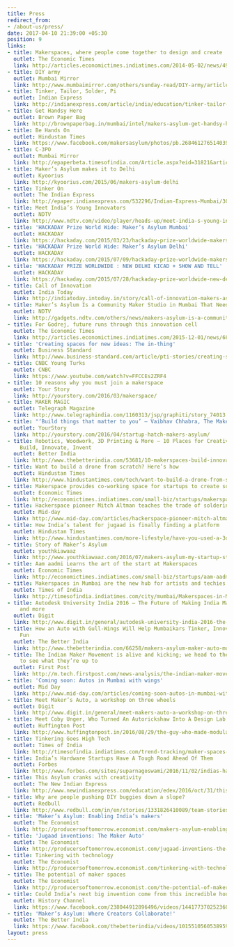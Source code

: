```yaml
---
title: Press
redirect_from:
- /about-us/press/
date: 2017-04-10 21:39:00 +05:30
position: 9
links:
- title: Makerspaces, where people come together to design and create
  outlet: The Economic Times
  link: http://articles.economictimes.indiatimes.com/2014-05-02/news/49578800_1_tools-community-space-cnc
- title: DIY army
  outlet: Mumbai Mirror
  link: http://www.mumbaimirror.com/others/sunday-read/DIY-army/articleshow/45837293.cms
- title: Tinker, Tailor, Solder, Pi
  outlet: Indian Express
  link: http://indianexpress.com/article/india/education/tinker-tailor-solder-pi-2/
- title: Get Handsy Here
  outlet: Brown Paper Bag
  link: http://brownpaperbag.in/mumbai/intel/makers-asylum-get-handsy-here/
- title: Be Hands On
  outlet: Hindustan Times
  link: https://www.facebook.com/makersasylum/photos/pb.268461276514039.-2207520000.1425320069./958659950827498/?type=3&theater
- title: C-3PO
  outlet: Mumbai Mirror
  link: http://epaperbeta.timesofindia.com/Article.aspx?eid=31821&articlexml=By-the-way-16042015002026
- title: Maker’s Asylum makes it to Delhi
  outlet: Kyoorius
  link: http://kyoorius.com/2015/06/makers-asylum-delhi
- title: Tinker On
  outlet: The Indian Express
  link: http://epaper.indianexpress.com/532296/Indian-Express-Mumbai/30-June-2015#page/21
- title: Meet India’s Young Innovators
  outlet: NDTV
  link: http://www.ndtv.com/video/player/heads-up/meet-india-s-young-innovators/373565
- title: 'HACKADAY Prize World Wide: Maker’s Asylum Mumbai'
  outlet: HACKADAY
  link: https://hackaday.com/2015/03/23/hackaday-prize-worldwide-makers-asylum/
- title: 'HACKADAY Prize World Wide: Maker’s Asylum Delhi'
  outlet: HACKADAY
  link: https://hackaday.com/2015/07/09/hackaday-prize-worldwide-makers-asylum-new-delhi/
- title: 'HACKADAY PRIZE WORLDWIDE : NEW DELHI KICAD + SHOW AND TELL'
  outlet: HACKADAY
  link: https://hackaday.com/2015/07/28/hackaday-prize-worldwide-new-delhi-kicad-show-and-tell/
- title: Call of Innovation
  outlet: India Today
  link: http://indiatoday.intoday.in/story/call-of-innovation-makers-asylum-ikheti-emberify-talk/1/455066.html
- title: Maker’s Asylum Is a Community Maker Studio in Mumbai That Needs Your Help
  outlet: NDTV
  link: http://gadgets.ndtv.com/others/news/makers-asylum-is-a-community-maker-studio-in-mumbai-that-needs-your-help-727319
- title: For Godrej, future runs through this innovation cell
  outlet: The Economic Times
  link: http://articles.economictimes.indiatimes.com/2015-12-01/news/68688344_1_innovation-cell-godrej-appliances-hackathon
- title: 'Creating spaces for new ideas: The in-thing'
  outlet: Business Standard
  link: http://www.business-standard.com/article/pti-stories/creating-spaces-for-new-ideas-the-in-thing-116013100259_1.html
- title: CNBC Young Turks
  outlet: CNBC
  link: https://www.youtube.com/watch?v=FFCCEs2ZRF4
- title: 10 reasons why you must join a makerspace
  outlet: Your Story
  link: http://yourstory.com/2016/03/makerspace/
- title: MAKER MAGIC
  outlet: Telegraph Magazine
  link: http://www.telegraphindia.com/1160313/jsp/graphiti/story_74013.jsp
- title: "‘Build things that matter to you’ – Vaibhav Chhabra, The Maker’s Asylum"
  outlet: YourStory
  link: http://yourstory.com/2016/04/startup-hatch-makers-asylum/
- title: Robotics, Woodwork, 3D Printing & More – 10 Places for Creative People to
    Build, Innovate, Invent
  outlet: Better India
  link: http://www.thebetterindia.com/53681/10-makerspaces-build-innovate-invent/
- title: Want to build a drone from scratch? Here’s how
  outlet: Hindustan Times
  link: http://www.hindustantimes.com/tech/want-to-build-a-drone-from-scratch-here-s-how/story-Lp1p9KmFgx1Iila9nSRacM.html
- title: Makerspace provides co-working space for startups to create something cool
  outlet: Economic Times
  link: http://economictimes.indiatimes.com/small-biz/startups/makerspace-provides-co-working-space-for-startups-to-create-something-cool/articleshow/52529142.cms
- title: Hackerspace pioneer Mitch Altman teaches the trade of soldering
  outlet: Mid-day
  link: http://www.mid-day.com/articles/hackerspace-pioneer-mitch-altman-teaches-the-trade-of-soldering/17305199
- title: How India’s talent for jugaad is finally finding a platform
  outlet: Hindustan Times
  link: http://www.hindustantimes.com/more-lifestyle/have-you-used-a-3d-printer-yet-india-s-got-a-host-of-new-maker-communities-and-you-can-join-in/story-lPl01I4myfZ6YIXfcS82tM.html
- title: Story of Maker’s Asylum
  outlet: youthkiawaaz
  link: http://www.youthkiawaaz.com/2016/07/makers-asylum-my-startup-story/
- title: Aam aadmi Learns the art of the start at Makerspaces
  outlet: Economic Times
  link: http://economictimes.indiatimes.com/small-biz/startups/aam-aadmi-learns-the-art-of-the-start-at-makerspaces/articleshow/53053758.cms
- title: Makerspaces in Mumbai are the new hub for artists and techies
  outlet: Times of India
  link: http://timesofindia.indiatimes.com/city/mumbai/Makerspaces-in-Mumbai-are-the-new-hub-for-artists-and-techies/articleshow/53227195.cms
- title: Autodesk University India 2016 – The Future of Making India Maker Movement
    and more
  outlet: Digit
  link: http://www.digit.in/general/autodesk-university-india-2016-the-future-of-making-india-maker-movement-and-more-31587.html
- title: How an Auto with Gull-Wings Will Help Mumbaikars Tinker, Innovate and Have
    Fun
  outlet: The Better India
  link: http://www.thebetterindia.com/66258/makers-asylum-maker-auto-mumbai/
- title: The Indian Maker Movement is alive and kicking; we head to their Mumbai branch
    to see what they’re up to
  outlet: First Post
  link: http://m.tech.firstpost.com/news-analysis/the-indian-maker-movement-is-alive-and-kicking-we-head-to-their-mumbai-branch-to-see-what-theyre-up-to-331741.html
- title: 'Coming soon: Autos in Mumbai with wings'
  outlet: Mid Day
  link: http://www.mid-day.com/articles/coming-soon-autos-in-mumbai-with-wings/17558156
- title: Meet Maker’s Auto, a workshop on three wheels
  outlet: Digit
  link: http://www.digit.in/general/meet-makers-auto-a-workshop-on-three-wheels-31464.html
- title: Meet Coby Unger, Who Turned An Autorickshaw Into A Design Lab
  outlet: Huffington Post
  link: http://www.huffingtonpost.in/2016/08/29/the-guy-who-made-modular-prosthetic-arm-is-promoting-art-through/?utm_hp_ref=in-tech
- title: Tinkering Goes High Tech
  outlet: Times of India
  link: http://timesofindia.indiatimes.com/trend-tracking/maker-spaces-india/articleshow/54997320.cms
- title: India’s Hardware Startups Have A Tough Road Ahead Of Them
  outlet: Forbes
  link: http://www.forbes.com/sites/suparnagoswami/2016/11/02/indias-hardware-startups-have-a-tough-road-ahead-of-them/#480426d29985
- title: This Asylum cranks with creativity
  outlet: The New Indian Express
  link: http://www.newindianexpress.com/education/edex/2016/oct/31/this-asylum-cranks-with-creativity-1532905.html
- title: Why are people pushing DIY buggies down a slope?
  outlet: Redbull
  link: http://www.redbull.com/in/en/stories/1331826410089/team-stories-red-bull-soapbox-race-mumbai-2016
- title: 'Maker’s Asylum: Enabling India’s makers'
  outlet: The Economist
  link: http://producersoftomorrow.economist.com/makers-asylum-enabling-indias-makers
- title: 'Jugaad inventions: The Maker Auto'
  outlet: The Economist
  link: http://producersoftomorrow.economist.com/jugaad-inventions-the-maker-auto
- title: Tinkering with technology
  outlet: The Economist
  link: http://producersoftomorrow.economist.com/tinkering-with-technology
- title: The potential of maker spaces
  outlet: The Economist
  link: http://producersoftomorrow.economist.com/the-potential-of-maker-spaces
- title: Could India’s next big invention come from this incredible house of talent?
  outlet: History Channel
  link: https://www.facebook.com/238044912896496/videos/1441773702523605/
- title: 'Maker’s Asylum: Where Creators Collaborate!'
  outlet: The Better India
  link: https://www.facebook.com/thebetterindia/videos/10155105605389594/
layout: press
---
```

